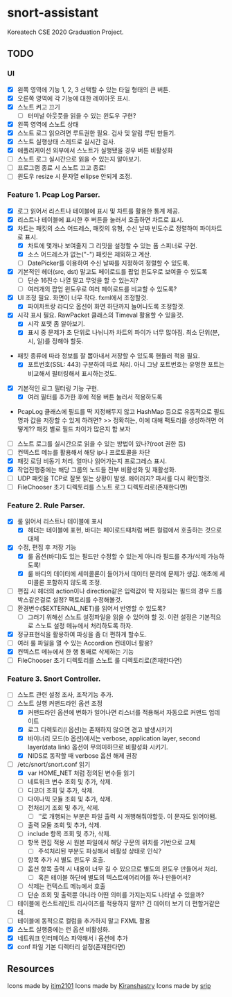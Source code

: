 # snort-assistant
Koreatech CSE 2020 Graduation Project.

## TODO
### UI
- [X] 왼쪽 영역에 기능 1, 2, 3 선택할 수 있는 타일 형태의 큰 버튼.
- [X] 오른쪽 영역에 각 기능에 대한 레이아웃 표시.
- [X] 스노트 켜고 끄기
  - [ ] 터미널 아웃풋을 읽을 수 있는 윈도우 구현?
- [X] 왼쪽 영역에 스노트 상태
- [X] 스노트 로그 읽으려면 루트권한 필요. 검사 및 알림 루틴 만들기.
- [X] 스노트 실행상태 스레드로 실시간 검사.
- [X] 애플리케이션 외부에서 스노트가 실행됐을 경우 버튼 비활성화
- [ ] 스노트 로그 실시간으로 읽을 수 있는지 알아보기.
- [ ] 프로그램 종료 시 스노트 끄고 종료!
- [ ] 윈도우 resize 시 문자열 ellipse 안되게 조정.

### Feature 1. Pcap Log Parser.
- [X] 로그 읽어서 리스트나 테이블에 표시 및 차트를 활용한 통계 제공.
- [X] 리스트나 테이블에 표시한 후 버튼을 눌러서 호출하면 차트로 표시.
- [X] 차트는 패킷의 소스 어드레스, 패킷의 유형, 수신 날짜 빈도수로 정렬하여 파이차트로 표시.
  - [X] 차트에 몇개나 보여줄지 그 리밋을 설정할 수 있는 폼 스피너로 구현.
  - [X] 소스 어드레스가 없는("-") 패킷은 제외하고 계산.
  - [ ] DatePicker를 이용하여 수신 날짜를 지정하여 정렬할 수 있도록.
- [X] 기본적인 헤더(src, dst) 말고도 페이로드를 팝업 윈도우로 보여줄 수 있도록
  - [ ] 단순 16진수 나열 말고 무엇을 할 수 있는지?
  - [ ] 여러개의 팝업 윈도우로 여러 페이로드를 비교할 수 있도록?
- [X] UI 조정 필요. 화면이 너무 작다. fxml에서 조정할것.
  - [X] 파이차트랑 라디오 옵션이 화면 하단까지 늘어나도록 조정할것.
- [X] 시각 표시 필요. RawPacket 클래스의 Timeval 활용할 수 있을것.
  - [X] 시각 포맷 좀 알아보기.
  - [X] 표시 중 문제가 초 단위로 나뉘니까 차트의 파이가 너무 많아짐. 최소 단위(분, 시, 일)를 정해야 할듯.
- 패킷 종류에 따라 정보를 잘 뽑아내서 저장할 수 있도록 핸들러 적용 필요.
  - [X] 포트번호(SSL: 443) 구분하여 따로 처리. 아니 그냥 포트번호는 유명한 포트는 비교해서 필터링해서 표시하는것도.
- [X] 기본적인 로그 필터링 기능 구현.
  - [X] 여러 필터를 추가한 후에 적용 버튼 눌러서 적용하도록
- PcapLog 클래스에 필드를 딱 지정해두지 않고 HashMap 등으로 유동적으로 필드명과 값을 저장할 수 있게 하려면? >> 정확히는, 이에 대해 팩토리를 생성하려면 어떻게?? 패킷 별로 필드 차이가 많은지 함 보자
- [ ] 스노트 로그를 실시간으로 읽을 수 있는 방법이 있나?(root 권한 등)
- [ ] 컨텍스트 메뉴를 활용해서 해당 ip나 프로토콜을 차단
- [X] 패킷 로딩 비동기 처리. 얼마나 읽어가는지 프로그레스 표시.
- [X] 작업진행중에는 해당 그룹의 노드들 전부 비활성화 및 재활성화.
- [ ] UDP 패킷을 TCP로 잘못 읽는 상황이 발생. 왜이러지? 파서를 다시 확인할것.
- [ ] FileChooser 초기 디렉토리를 스노트 로그 디렉토리로(존재한다면)

### Feature 2. Rule Parser.
- [X] 룰 읽어서 리스트나 테이블에 표시
  - [X] 헤더는 테이블에 표현, 바디는 페이로드때처럼 버튼 컬럼에서 호출하는 것으로 대체
- [X] 수정, 편집 후 저장 기능
  - [X] 룰 옵션(바디)도 있는 필드만 수정할 수 있는게 아니라 필드를 추가/삭제 가능하도록!
  - [X] 룰 바디의 데이터에 세미콜론이 들어가서 데이터 분리에 문제가 생김. 애초에 세미콜론 포함하지 않도록 조정.
- [ ] 편집 시 헤더의 action이나 direction같은 입력값이 딱 지정되는 필드의 경우 드롭박스같은걸로 설정? 팩토리를 수정해볼것.
- [ ] 환경변수($EXTERNAL_NET)를 읽어서 반영할 수 있도록?
  - [ ] 그러기 위해선 스노트 설정파일을 읽을 수 있어야 할 것. 이런 설정은 기본적으로 스노트 설정 메뉴에서 처리하도록 하자.
- [X] 정규표현식을 활용하여 파싱을 좀 더 편하게 할수도.
- [ ] 여러 룰 파일을 열 수 있는 Accordion 컨테이너 활용?
- [X] 컨텍스트 메뉴에서 한 행 통째로 삭제하는 기능
- [ ] FileChooser 초기 디렉토리를 스노트 룰 디렉토리로(존재한다면)

### Feature 3. Snort Controller.
- [ ] 스노트 관련 설정 조사, 조작기능 추가.
- [ ] 스노트 실행 커맨드라인 옵션 조정
  - [X] 커맨드라인 옵션에 변화가 일어나면 리스너를 적용해서 자동으로 커맨드 업데이트
  - [X] 로그 디렉토리(l 옵션)는 존재하지 않으면 경고 발생시키기
  - [X] 바이너리 모드(b 옵션)에서는 verbose, application layer, second layer(data link) 옵션이 무의미하므로 비활성화 시키기.
  - [X] NIDS로 동작할 때 verbose 옵션 해제 권장
- [ ] /etc/snort/snort.conf 읽기
  - [X] var HOME_NET 처럼 정의된 변수들 읽기
  - [ ] 네트워크 변수 조회 및 추가, 삭제.
  - [ ] 디코더 조회 및 추가, 삭제.
  - [ ] 다이나믹 모듈 조회 및 추가, 삭제.
  - [ ] 전처리기 조회 및 추가, 삭제.
    - [ ] '\'로 개행되는 부분은 파일 출력 시 개행해줘야할듯. 이 문자도 읽어야됌.
  - [ ] 출력 모둘 조회 및 추가, 삭제.
  - [ ] include 항목 조회 및 추가, 삭제.
  - [ ] 항목 편집 적용 시 원본 파일에서 해당 구문의 위치를 기반으로 교체
    - [ ] 주석처리된 부분도 파싱해서 비활성 상태로 인식?
  - [ ] 항목 추가 시 별도 윈도우 호출.
  - [ ] 옵션 항목 출력 시 내용이 너무 길 수 있으므로 별도의 윈도우 만들어서 처리.
    - [ ] 혹은 테이블 하단에 별도의 텍스트에어리어를 하나 만들어서?
  - [ ] 삭제는 컨텍스트 메뉴에서 호출
  - [ ] 단순 조회 및 출력뿐 아니라 어떤 의미를 가지는지도 나타낼 수 있을까?
- [ ] 테이블에 컨스트레인트 리사이즈를 적용하지 말까? 긴 데이터 보기 더 편할거같은데.
- [ ] 테이블에 동적으로 컬럼을 추가하지 말고 FXML 활용
- [X] 스노트 실행중에는 런 옵션 비활성화.
- [X] 네트워크 인터페이스 파악해서 i 옵션에 추가
- [X] conf 파일 기본 디렉터리 설정(존재한다면)

## Resources
Icons made by [itim2101](https://www.flaticon.com/authors/itim2101)
Icons made by [Kiranshastry](https://www.flaticon.com/free-icon/rules_760172)
Icons made by [srip](https://www.flaticon.com/authors/srip)
